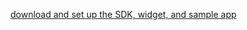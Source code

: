[download and set up the SDK, widget, and sample app](/docs/guides/oie-embedded-common-download-setup-app/react/main/)
